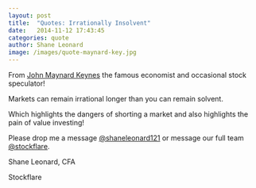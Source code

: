 ```yaml
---
layout: post
title:  "Quotes: Irrationally Insolvent"
date:   2014-11-12 17:43:45
categories: quote
author: Shane Leonard
image: /images/quote-maynard-key.jpg
---
```


From [John Maynard Keynes](http://en.wikipedia.org/wiki/John_Maynard_Keynes) the famous economist and occasional stock speculator!

Markets can remain irrational longer than you can remain solvent.

Which highlights the dangers of shorting a market and also highlights the pain of value investing!

Please drop me a message [@shaneleonard121](https://twitter.com/shaneleonard121) or message our full team [@stockflare](https://twitter.com/stockflare).

Shane Leonard, CFA

Stockflare